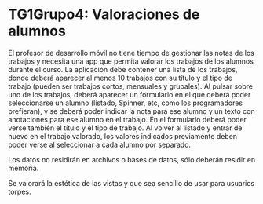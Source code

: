 # TG1Grupo4: Valoraciones de alumnos

El profesor de desarrollo móvil no tiene tiempo de gestionar las notas de los trabajos y necesita una app que permita valorar los trabajos de los alumnos durante el curso. La aplicación debe contener una lista de los trabajos, donde deberá aparecer al menos 10 trabajos con su título y el tipo de trabajo (pueden ser trabajos cortos, mensuales y grupales). Al pulsar sobre uno de los trabajos, deberá aparecer un formulario en el que deberá poder seleccionarse un alumno (listado, Spinner, etc, como los programadores prefieran), y se deberá poder indicar la nota para ese alumno y un texto con anotaciones para ese alumno en el trabajo. En el formulario deberá poder verse también el título y el tipo de trabajo. Al volver al listado y entrar de nuevo en el trabajo valorado, los valores indicados previamente deben poder verse al seleccionar a cada alumno por separado.

Los datos no residirán en archivos o bases de datos, sólo deberán residir en memoria.

Se valorará la estética de las vistas y que sea sencillo de usar para usuarios torpes.
